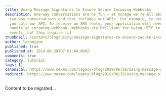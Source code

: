 ```yaml
---
title: Using Message Signatures to Ensure Secure Incoming Webhooks
description: One-way conversations are no fun – at Vonage we’re all about
  two-way conversations and that includes our APIs. For example, to send an SMS
  you call our API. To receive an SMS reply, your application will need to
  handle an incoming webhook. Webhooks are brilliant for using HTTP to notify of
  events, but they require […]
thumbnail: /content/blog/using-message-signatures-to-ensure-secure-incoming-webhooks-dr/Secure-Webhooks.png
author: lornajane
published: true
published_at: 2019-06-28T07:01:04.000Z
comments: true
category: tutorial
tags: []
canonical: https://www.nexmo.com/legacy-blog/2019/06/28/using-message-signatures-to-ensure-secure-incoming-webhooks-dr
redirect: https://www.nexmo.com/legacy-blog/2019/06/28/using-message-signatures-to-ensure-secure-incoming-webhooks-dr
---
```


Content to be migrated...

